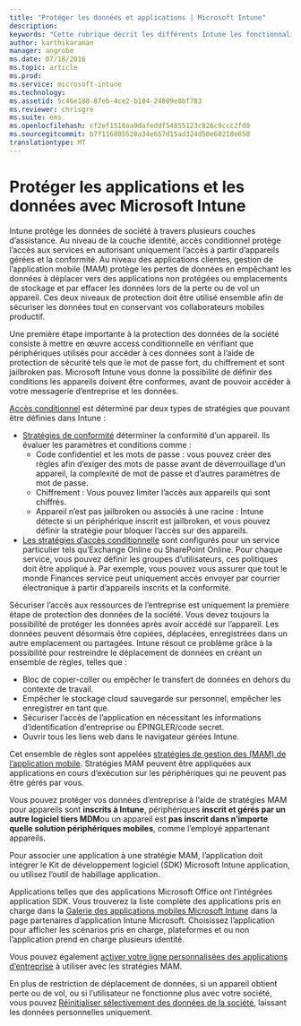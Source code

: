 ```yaml
---
title: "Protéger les données et applications | Microsoft Intune"
description: 
keywords: "Cette rubrique décrit les différents Intune les fonctionnalités qui sont disponibles pour vous aider à protéger vos données et applications d’entreprise."
author: karthikaraman
manager: angrobe
ms.date: 07/18/2016
ms.topic: article
ms.prod: 
ms.service: microsoft-intune
ms.technology: 
ms.assetid: 5c46e188-87eb-4ce2-b184-24809e8bf783
ms.reviewer: chrisgre
ms.suite: ems
ms.openlocfilehash: cf2ef1510aa9dafeddf54855123c826c9ccc2fd0
ms.sourcegitcommit: b7f116805520a34e657d15ad324d50e60218e658
translationtype: MT
---
```

# Protéger les applications et les données avec Microsoft Intune


Intune protège les données de société à travers plusieurs couches d’assistance.  Au niveau de la couche identité, accès conditionnel protège l’accès aux services en autorisant uniquement l’accès à partir d’appareils gérées et la conformité.  Au niveau des applications clientes, gestion de l’application mobile (MAM) protège les pertes de données en empêchant les données à déplacer vers des applications non protégées ou emplacements de stockage et par effacer les données lors de la perte ou de vol un appareil.  Ces deux niveaux de protection doit être utilisé ensemble afin de sécuriser les données tout en conservant vos collaborateurs mobiles productif.

Une première étape importante à la protection des données de la société consiste à mettre en œuvre access conditionnelle en vérifiant que périphériques utilisés pour accéder à ces données sont à l’aide de protection de sécurité tels que le mot de passe fort, du chiffrement et sont jailbroken pas. Microsoft Intune vous donne la possibilité de définir des conditions les appareils doivent être conformes, avant de pouvoir accéder à votre messagerie d’entreprise et les données.

[Accès conditionnel](restrict-access-to-email-and-o365-services-with-microsoft-intune.md) est déterminé par deux types de stratégies que pouvant être définies dans Intune :
- [Stratégies de conformité](introduction-to-device-compliance-policies-in-microsoft-intune.md) déterminer la conformité d’un appareil. Ils évaluer les paramètres et conditions comme :
  - Code confidentiel et les mots de passe : vous pouvez créer des règles afin d’exiger des mots de passe avant de déverrouillage d’un appareil, la complexité de mot de passe et d’autres paramètres de mot de passe.
  - Chiffrement : Vous pouvez limiter l’accès aux appareils qui sont chiffrés.
  - Appareil n’est pas jailbroken ou associés à une racine : Intune détecte si un périphérique inscrit est jailbroken, et vous pouvez définir la stratégie pour bloquer l’accès sur des appareils.
- [Les stratégies d’accès conditionnelle](restrict-access-to-email-and-o365-services-with-microsoft-intune.md) sont configurés pour un service particulier tels qu’Exchange Online ou SharePoint Online. Pour chaque service, vous pouvez définir les groupes d’utilisateurs, ces politiques doit être appliqué à. Par exemple, vous pouvez vous assurer que tout le monde Finances service peut uniquement accès envoyer par courrier électronique à partir d’appareils inscrits et la conformité.

Sécuriser l’accès aux ressources de l’entreprise est uniquement la première étape de protection des données de la société. Vous devez toujours la possibilité de protéger les données après avoir accédé sur l’appareil. Les données peuvent désormais être copiées, déplacées, enregistrées dans un autre emplacement ou partagées. Intune résout ce problème grâce à la possibilité pour restreindre le déplacement de données en créant un ensemble de règles, telles que :
- Bloc de copier-coller ou empêcher le transfert de données en dehors du contexte de travail.
- Empêcher le stockage cloud sauvegarde sur personnel, empêcher les enregistrer en tant que.
- Sécuriser l’accès de l’application en nécessitant les informations d’identification d’entreprise ou ÉPINGLER/code secret.
- Ouvrir tous les liens web dans le navigateur gérées Intune.

Cet ensemble de règles sont appelées [stratégies de gestion des (MAM) de l’application mobile](protect-app-data-using-mobile-app-management-policies-with-microsoft-intune.md).  Stratégies MAM peuvent être appliquées aux applications en cours d’exécution sur les périphériques qui ne peuvent pas être gérés par vous.  

Vous pouvez protéger vos données d’entreprise à l’aide de stratégies MAM pour appareils sont **inscrits à Intune**, périphériques **inscrit et gérés par un autre logiciel tiers MDM**ou un appareil est **pas inscrit dans n’importe quelle solution périphériques mobiles**, comme l’employé appartenant appareils.

Pour associer une application à une stratégie MAM, l’application doit intégrer le Kit de développement logiciel (SDK) Microsoft Intune application, ou utilisez l’outil de habillage application.

Applications telles que des applications Microsoft Office ont l’intégrées application SDK. Vous trouverez la liste complète des applications pris en charge dans la [Galerie des applications mobiles Microsoft Intune](https://www.microsoft.com/en-us/server-cloud/products/microsoft-intune/partners.aspx) dans la page partenaires d’application Intune Microsoft. Choisissez l’application pour afficher les scénarios pris en charge, plateformes et ou non l’application prend en charge plusieurs identité.

Vous pouvez également [activer votre ligne personnalisées des applications d’entreprise](decide-how-to-prepare-apps-for-mobile-application-management-with-microsoft-intune.md) à utiliser avec les stratégies MAM.

En plus de restriction de déplacement de données, si un appareil obtient perte ou de vol, ou si l’utilisateur ne fonctionne plus avec votre société, vous pouvez [Réinitialiser sélectivement des données de la société](wipe-managed-company-app-data-with-microsoft-intune.md), laissant les données personnelles uniquement.
